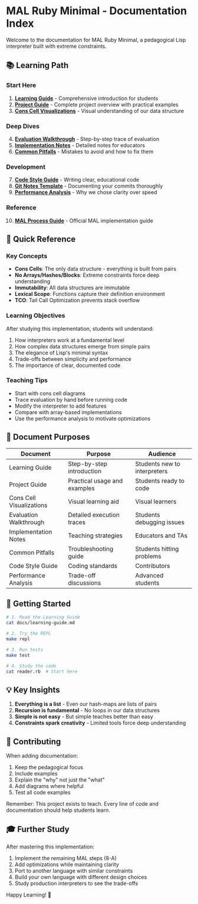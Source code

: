# MAL Ruby Minimal - Documentation Index

Welcome to the documentation for MAL Ruby Minimal, a pedagogical Lisp interpreter built with extreme constraints.

## 📚 Learning Path

### Start Here
1. **[Learning Guide](learning-guide.md)** - Comprehensive introduction for students
2. **[Project Guide](project-guide.md)** - Complete project overview with practical examples
3. **[Cons Cell Visualizations](cons-cell-visualizations.md)** - Visual understanding of our data structure

### Deep Dives
4. **[Evaluation Walkthrough](evaluation-walkthrough.md)** - Step-by-step trace of evaluation
5. **[Implementation Notes](implementation-notes.md)** - Detailed notes for educators
6. **[Common Pitfalls](common-pitfalls.md)** - Mistakes to avoid and how to fix them

### Development
7. **[Code Style Guide](code-style-guide.md)** - Writing clear, educational code
8. **[Git Notes Template](git-notes-template.md)** - Documenting your commits thoroughly
9. **[Performance Analysis](performance-analysis.md)** - Why we chose clarity over speed

### Reference
10. **[MAL Process Guide](mal-process-guide.md)** - Official MAL implementation guide

## 🎯 Quick Reference

### Key Concepts
- **Cons Cells**: The only data structure - everything is built from pairs
- **No Arrays/Hashes/Blocks**: Extreme constraints force deep understanding
- **Immutability**: All data structures are immutable
- **Lexical Scope**: Functions capture their definition environment
- **TCO**: Tail Call Optimization prevents stack overflow

### Learning Objectives
After studying this implementation, students will understand:
1. How interpreters work at a fundamental level
2. How complex data structures emerge from simple pairs
3. The elegance of Lisp's minimal syntax
4. Trade-offs between simplicity and performance
5. The importance of clear, documented code

### Teaching Tips
- Start with cons cell diagrams
- Trace evaluation by hand before running code
- Modify the interpreter to add features
- Compare with array-based implementations
- Use the performance analysis to motivate optimizations

## 📖 Document Purposes

| Document | Purpose | Audience |
|----------|---------|----------|
| Learning Guide | Step-by-step introduction | Students new to interpreters |
| Project Guide | Practical usage and examples | Students ready to code |
| Cons Cell Visualizations | Visual learning aid | Visual learners |
| Evaluation Walkthrough | Detailed execution traces | Students debugging issues |
| Implementation Notes | Teaching strategies | Educators and TAs |
| Common Pitfalls | Troubleshooting guide | Students hitting problems |
| Code Style Guide | Coding standards | Contributors |
| Performance Analysis | Trade-off discussions | Advanced students |

## 🚀 Getting Started

```bash
# 1. Read the Learning Guide
cat docs/learning-guide.md

# 2. Try the REPL
make repl

# 3. Run tests
make test

# 4. Study the code
cat reader.rb  # Start here
```

## 💡 Key Insights

1. **Everything is a list** - Even our hash-maps are lists of pairs
2. **Recursion is fundamental** - No loops in our data structures
3. **Simple is not easy** - But simple teaches better than easy
4. **Constraints spark creativity** - Limited tools force deep understanding

## 📝 Contributing

When adding documentation:
1. Keep the pedagogical focus
2. Include examples
3. Explain the "why" not just the "what"
4. Add diagrams where helpful
5. Test all code examples

Remember: This project exists to teach. Every line of code and documentation should help students learn.

## 🎓 Further Study

After mastering this implementation:
1. Implement the remaining MAL steps (8-A)
2. Add optimizations while maintaining clarity
3. Port to another language with similar constraints
4. Build your own language with different design choices
5. Study production interpreters to see the trade-offs

Happy Learning! 🌟